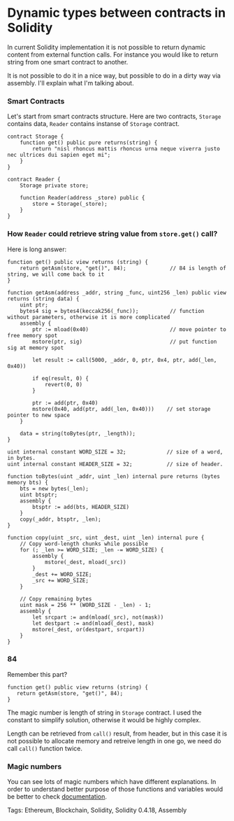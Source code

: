 # Dynamic types between contracts in Solidity
In current Solidity implementation it is not possible to return dynamic content from external function calls.
For instance you would like to return string from one smart contract to another.

It is not possible to do it in a nice way, but possible to do in a dirty way via assembly. I'll explain what I'm talking about.

### Smart Contracts
Let's start from smart contracts structure.
Here are two contracts, `Storage` contains data, `Reader` contains instanse of `Storage` contract.
```
contract Storage {
    function get() public pure returns(string) {
        return "nisl rhoncus mattis rhoncus urna neque viverra justo nec ultrices dui sapien eget mi";
    }
}

contract Reader {
    Storage private store;

    function Reader(address _store) public {
        store = Storage(_store);
    }
}
```

### How `Reader` could retrieve string value from `store.get()` call?

Here is long answer:
```
function get() public view returns (string) {
    return getAsm(store, "get()", 84);              // 84 is length of string, we will come back to it 
}

function getAsm(address _addr, string _func, uint256 _len) public view returns (string data) {
    uint ptr;
    bytes4 sig = bytes4(keccak256(_func));          // function without parameters, otherwise it is more complicated
    assembly {
        ptr := mload(0x40)                          // move pointer to free memory spot
        mstore(ptr, sig)                            // put function sig at memory spot

        let result := call(5000, _addr, 0, ptr, 0x4, ptr, add(_len, 0x40))

        if eq(result, 0) {
            revert(0, 0)
        }

        ptr := add(ptr, 0x40)
        mstore(0x40, add(ptr, add(_len, 0x40)))    // set storage pointer to new space
    }

    data = string(toBytes(ptr, _length)); 
}

uint internal constant WORD_SIZE = 32;             // size of a word, in bytes.
uint internal constant HEADER_SIZE = 32;           // size of header.

function toBytes(uint _addr, uint _len) internal pure returns (bytes memory bts) {
    bts = new bytes(_len);
    uint btsptr;
    assembly {
        btsptr := add(bts, HEADER_SIZE)
    }
    copy(_addr, btsptr, _len);
}

function copy(uint _src, uint _dest, uint _len) internal pure {
    // Copy word-length chunks while possible
    for (; _len >= WORD_SIZE; _len -= WORD_SIZE) {
        assembly {
            mstore(_dest, mload(_src))
        }
        _dest += WORD_SIZE;
        _src += WORD_SIZE;
    }

    // Copy remaining bytes
    uint mask = 256 ** (WORD_SIZE - _len) - 1;
    assembly {
        let srcpart := and(mload(_src), not(mask))
        let destpart := and(mload(_dest), mask)
        mstore(_dest, or(destpart, srcpart))
    }
}
```

### 84
Remember this part?
```
function get() public view returns (string) {
   return getAsm(store, "get()", 84);
}
```
The magic number is length of string in `Storage` contract. I used the constant to simplify solution,
otherwise it would be highly complex.

Length can be retrieved from `call()` result, from header,
but in this case it is not possible to allocate memory and retreive length in one go, we need do call `call()` function twice.

### Magic numbers
You can see lots of magic numbers which have different explanations. In order to understand better purpose of those functions 
and variables would be better to check [documentation](https://solidity.readthedocs.io/en/v0.4.21/assembly.html).

Tags: Ethereum, Blockchain, Solidity, Solidity 0.4.18, Assembly
